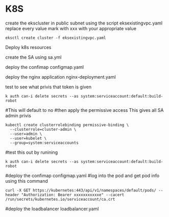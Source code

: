 K8S 
===
create the ekscluster in public subnet using the script eksexistingvpc.yaml
replace every value mark with xxx with your appropriate value

```
eksctl create cluster -f eksexistingvpc.yaml
```
Deploy k8s resources

 create the SA using sa.yml

 deploy the confimap configmap.yaml

 deploy the nginx application nginx-deployment.yaml

 test to see what privis that token is given
```
k auth can-i delete secrets --as system:serviceaccount:default:build-robot
```
#This will default to no
#then apply the permissive access This gives all SA admin privis 
```
kubectl create clusterrolebinding permissive-binding \
  --clusterrole=cluster-admin \
  --user=admin \
  --user=kubelet \
  --group=system:serviceaccounts
```

#test this out by runining
```
k auth can-i delete secrets --as system:serviceaccount:default:build-robot
```
#deploy the confimap configmap.yaml
#log into the pod and get pod info using this command
```
curl -X GET https://kubernetes:443/api/v1/namespaces/default/pods/ --header "Authorization: Bearer xxxxxxxxxxxe" --cacert /run/secrets/kubernetes.io/serviceaccount/ca.crt
```

#deploy the loadbalancer loadbalancer.yaml


